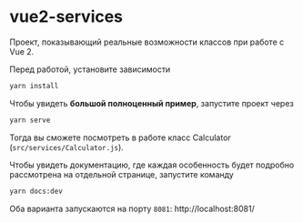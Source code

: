 # vue2-services

Проект, показывающий реальные возможности классов при работе с Vue 2.

Перед работой, установите зависимости

```bash
yarn install
```

Чтобы увидеть **большой полноценный пример**, запустите проект через

```bash
yarn serve
```

Тогда вы сможете посмотреть в работе класс Calculator (`src/services/Calculator.js`).

Чтобы увидеть документацию, где каждая особенность будет подробно рассмотрена на отдельной странице, запустите команду

```bash
yarn docs:dev
```

Оба варианта запускаются на порту `8081`: http://localhost:8081/

